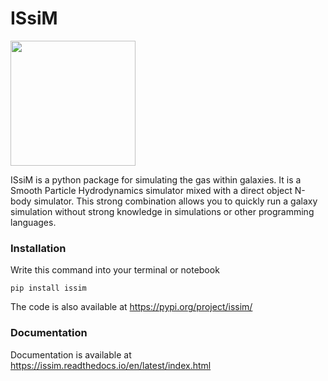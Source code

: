 # ISsiM
<img src="https://github.com/dannytalk/ISsiM/assets/114359435/a11c2506-d830-488c-8106-268df3eb4bf2" width="200" height="200">

ISsiM is a python package for simulating the gas within galaxies. It is a Smooth Particle Hydrodynamics simulator mixed with a direct object N-body simulator. This strong combination allows you to quickly run a galaxy simulation without strong knowledge in simulations or other programming languages. 

### Installation

Write this command into your terminal or notebook 

`pip install issim`

The code is also available at <https://pypi.org/project/issim/>

### Documentation
Documentation is available at <https://issim.readthedocs.io/en/latest/index.html>
